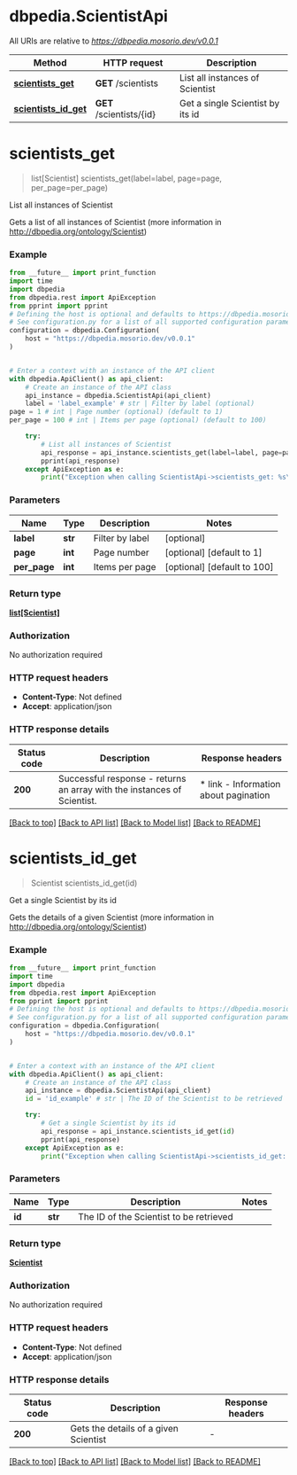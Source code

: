 # dbpedia.ScientistApi

All URIs are relative to *https://dbpedia.mosorio.dev/v0.0.1*

Method | HTTP request | Description
------------- | ------------- | -------------
[**scientists_get**](ScientistApi.md#scientists_get) | **GET** /scientists | List all instances of Scientist
[**scientists_id_get**](ScientistApi.md#scientists_id_get) | **GET** /scientists/{id} | Get a single Scientist by its id


# **scientists_get**
> list[Scientist] scientists_get(label=label, page=page, per_page=per_page)

List all instances of Scientist

Gets a list of all instances of Scientist (more information in http://dbpedia.org/ontology/Scientist)

### Example

```python
from __future__ import print_function
import time
import dbpedia
from dbpedia.rest import ApiException
from pprint import pprint
# Defining the host is optional and defaults to https://dbpedia.mosorio.dev/v0.0.1
# See configuration.py for a list of all supported configuration parameters.
configuration = dbpedia.Configuration(
    host = "https://dbpedia.mosorio.dev/v0.0.1"
)


# Enter a context with an instance of the API client
with dbpedia.ApiClient() as api_client:
    # Create an instance of the API class
    api_instance = dbpedia.ScientistApi(api_client)
    label = 'label_example' # str | Filter by label (optional)
page = 1 # int | Page number (optional) (default to 1)
per_page = 100 # int | Items per page (optional) (default to 100)

    try:
        # List all instances of Scientist
        api_response = api_instance.scientists_get(label=label, page=page, per_page=per_page)
        pprint(api_response)
    except ApiException as e:
        print("Exception when calling ScientistApi->scientists_get: %s\n" % e)
```

### Parameters

Name | Type | Description  | Notes
------------- | ------------- | ------------- | -------------
 **label** | **str**| Filter by label | [optional] 
 **page** | **int**| Page number | [optional] [default to 1]
 **per_page** | **int**| Items per page | [optional] [default to 100]

### Return type

[**list[Scientist]**](Scientist.md)

### Authorization

No authorization required

### HTTP request headers

 - **Content-Type**: Not defined
 - **Accept**: application/json

### HTTP response details
| Status code | Description | Response headers |
|-------------|-------------|------------------|
**200** | Successful response - returns an array with the instances of Scientist. |  * link - Information about pagination <br>  |

[[Back to top]](#) [[Back to API list]](../README.md#documentation-for-api-endpoints) [[Back to Model list]](../README.md#documentation-for-models) [[Back to README]](../README.md)

# **scientists_id_get**
> Scientist scientists_id_get(id)

Get a single Scientist by its id

Gets the details of a given Scientist (more information in http://dbpedia.org/ontology/Scientist)

### Example

```python
from __future__ import print_function
import time
import dbpedia
from dbpedia.rest import ApiException
from pprint import pprint
# Defining the host is optional and defaults to https://dbpedia.mosorio.dev/v0.0.1
# See configuration.py for a list of all supported configuration parameters.
configuration = dbpedia.Configuration(
    host = "https://dbpedia.mosorio.dev/v0.0.1"
)


# Enter a context with an instance of the API client
with dbpedia.ApiClient() as api_client:
    # Create an instance of the API class
    api_instance = dbpedia.ScientistApi(api_client)
    id = 'id_example' # str | The ID of the Scientist to be retrieved

    try:
        # Get a single Scientist by its id
        api_response = api_instance.scientists_id_get(id)
        pprint(api_response)
    except ApiException as e:
        print("Exception when calling ScientistApi->scientists_id_get: %s\n" % e)
```

### Parameters

Name | Type | Description  | Notes
------------- | ------------- | ------------- | -------------
 **id** | **str**| The ID of the Scientist to be retrieved | 

### Return type

[**Scientist**](Scientist.md)

### Authorization

No authorization required

### HTTP request headers

 - **Content-Type**: Not defined
 - **Accept**: application/json

### HTTP response details
| Status code | Description | Response headers |
|-------------|-------------|------------------|
**200** | Gets the details of a given Scientist |  -  |

[[Back to top]](#) [[Back to API list]](../README.md#documentation-for-api-endpoints) [[Back to Model list]](../README.md#documentation-for-models) [[Back to README]](../README.md)

